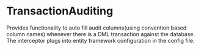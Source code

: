 # TransactionAuditing

Provides functionality to auto fill audit columns(using convention based column names) whenever there is a DML transaction against the database. The interceptor plugs into entity framework configuration in the config file.